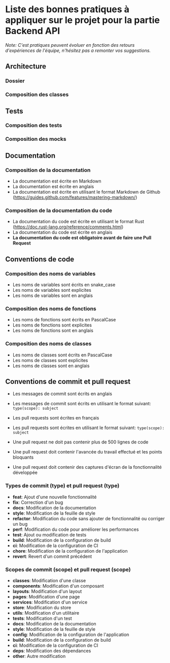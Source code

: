 # Liste des bonnes pratiques à appliquer sur le projet pour la partie Backend API

*Note: C'est pratiques peuvent évoluer en fonction des retours d'expériences de l'équipe, n'hésitez pas a remonter vos suggestions.*

## Architecture

### Dossier

<!-- Soon --> 

### Composition des classes

<!-- Soon -->

## Tests

### Composition des tests

<!-- Soon -->

### Composition des mocks

<!-- Soon -->

## Documentation

### Composition de la documentation

- La documentation est écrite en Markdown
- La documentation est écrite en anglais
- La documentation est écrite en utilisant le format Markdown de Github (https://guides.github.com/features/mastering-markdown/)

### Composition de la documentation du code

- La documentation du code est écrite en utilisant le format Rust (https://doc.rust-lang.org/reference/comments.html)
- La documentation du code est écrite en anglais
- **La documentation du code est obligatoire avant de faire une Pull Request**

## Conventions de code

### Composition des noms de variables

- Les noms de variables sont écrits en snake_case
- Les noms de variables sont explicites
- Les noms de variables sont en anglais

### Composition des noms de fonctions

- Les noms de fonctions sont écrits en PascalCase
- Les noms de fonctions sont explicites
- Les noms de fonctions sont en anglais

### Composition des noms de classes

- Les noms de classes sont écrits en PascalCase
- Les noms de classes sont explicites
- Les noms de classes sont en anglais

## Conventions de commit et pull request

- Les messages de commit sont écrits en anglais
- Les messages de commit sont écrits en utilisant le format suivant: `type(scope): subject`

- Les pull requests sont écrites en français
- Les pull requests sont écrites en utilisant le format suivant: `type(scope): subject`
- Une pull request ne doit pas contenir plus de 500 lignes de code
- Une pull request doit contenir l'avancée du travail effectué et les points bloquants
- Une pull request doit contenir des captures d'écran de la fonctionnalité développée

### Types de commit (type) et pull request (type)

- **feat**: Ajout d'une nouvelle fonctionnalité
- **fix**: Correction d'un bug
- **docs**: Modification de la documentation
- **style**: Modification de la feuille de style
- **refactor**: Modification du code sans ajouter de fonctionnalité ou corriger un bug
- **perf**: Modification du code pour améliorer les performances
- **test**: Ajout ou modification de tests
- **build**: Modification de la configuration de build
- **ci**: Modification de la configuration de CI
- **chore**: Modification de la configuration de l'application
- **revert**: Revert d'un commit précédent

### Scopes de commit (scope) et pull request (scope)

- **classes**: Modification d'une classe
- **components**: Modification d'un composant
- **layouts**: Modification d'un layout
- **pages**: Modification d'une page
- **services**: Modification d'un service
- **store**: Modification du store
- **utils**: Modification d'un utilitaire
- **tests**: Modification d'un test
- **docs**: Modification de la documentation
- **style**: Modification de la feuille de style
- **config**: Modification de la configuration de l'application
- **build**: Modification de la configuration de build
- **ci**: Modification de la configuration de CI
- **deps**: Modification des dépendances
- **other**: Autre modification